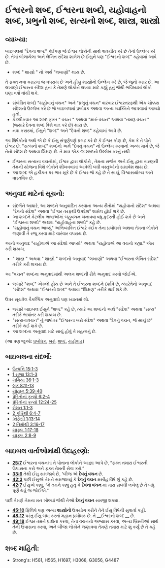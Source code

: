 # ઈશ્વરનો શબ્દ, ઈશ્વરના શબ્દો, યહોવાહનો શબ્દ, પ્રભુનો શબ્દ, સત્યનો શબ્દ, શાસ્ત્ર, શાસ્ત્રો 

## વ્યાખ્યા: 

બાઇબલમાં "દેવના શબ્દ" કંઈપણ જે ઈશ્વર લોકોની સાથે વાતચીત કરે છે તેનો ઉલ્લેખ કરે છે.
તેમાં બોલાયેલા અને લેખિત સંદેશા શામેલ છે
ઈસુને પણ "ઈશ્વરનો શબ્દ" કહેવામાં આવે છે.

* શબ્દ " શાસ્ત્રો " નો અર્થ "લખાણો" થાય છે.

તે ફક્ત નવા કરારમાં જ વપરાય છે અને હીબ્રુ શાસ્ત્રોનો ઉલ્લેખ કરે છે, જે જૂનો કરાર છે.
આ લખાણો ઈશ્વરના સંદેશ હતા કે તેમણે લોકોને લખવા માટે કહ્યું હતું જેથી ભવિષ્યમાં લોકો ઘણા વર્ષો વાંચી શકે.

* સંબંધિત શબ્દો "યહોવાનું વચન" અને "પ્રભુનું વચન" વારંવાર ઈશ્વરતરફથી એક ચોક્કસ સંદેશનો ઉલ્લેખ કરે છે જે બાઇબલમાં પ્રબોધક અથવા અન્ય વ્યક્તિને આપવામાં આવ્યો હતો.
* કેટલીકવાર આ શબ્દ ફક્ત " વચન " અથવા "મારું વચન" અથવા "તમારૂ વચન "(જ્યારે દેવના શબ્દ વિશે વાત કરે છે) થાય છે.
* નવા કરારમાં, ઈસુને "શબ્દ" અને "દેવનો શબ્દ" કહેવામાં આવે છે.

આ શિર્ષકોનો અર્થ એ છે કે ઈસુ સંપૂર્ણપણે પ્રગટ કરે છે કે ઈશ્વર કોણ છે, કેમ કે તે પોતે ઈશ્વર છે.
"સત્યનો શબ્દ" શબ્દનો અર્થ "દેવનું વચન" નો ઉલ્લેખ કરવાનો અન્ય માર્ગ છે, જે તેનો સંદેશ છે અથવા શિક્ષણ છે.
તે માત્ર એક જ શબ્દનો ઉલ્લેખ કરતું નથી

* ઈશ્વરના સત્યના વચનોમાં, ઈશ્વર દ્વારા લોકોને , તેમના સર્જન અને ઈસુ દ્વારા તારણની તેમની યોજના વિશે લોકોને શીખવવામાં આવેલી બધી વસ્તુઓનો સમાવેશ થાય છે.
* આ શબ્દ એ હકીકત પર ભાર મૂકે છે કે ઈશ્વર જે કહે છે તે સાચું, વિશ્વાસયોગ્ય અને વાસ્તવિક છે.

## અનુવાદ માટેનાં સૂચનો: 

* સંદર્ભને આધારે, આ શબ્દને અનુવાદિત કરવાના અન્ય રીતોમાં "યહોવાનો સંદેશ" અથવા "દેવનો સંદેશ" અથવા "ઈશ્વર તરફથી ઉપદેશ" શામેલ હોઈ શકે છે.
* આ શબ્દને કેટલીક ભાષાઓમાં બહુવચન બનાવવા વધુ કુદરતી હોઈ શકે છે અને "ઈશ્વરના શબ્દો" અથવા "યહોવાહના શબ્દો" કહે છે.
* "યહોવાનું વચન આવ્યું" અભિવ્યકિત ઈશ્વરે કંઈક તેના પ્રબોધકો અથવા તેમના લોકોને જણાવી તે રજૂ કરવા માટે વારંવાર વપરાય છે.

આનો અનુવાદ "યહોવાએ આ સંદેશો આપ્યો" અથવા "યહોવાએ આ વચનો કહ્યા." એમ કરી શકાય.

* " શાસ્ત્ર " અથવા " શાસ્ત્રો " શબ્દનો અનુવાદ "લખાણો" અથવા "ઈશ્વરના લેખિત સંદેશ" તરીકે કરી શકાય છે.

આ "વચન" શબ્દના અનુવાદમાંથી  અલગ શબ્દની રીતે અનુવાદ કરવો જોઈએ.

* જ્યારે "શબ્દ" એકલો હોય છે અને તે ઈશ્વરના શબ્દને દર્શાવે છે, ત્યારેતેનો અનુવાદ "સંદેશ" અથવા "ઈશ્વરનો શબ્દ" અથવા "શિક્ષણ" તરીકે થઈ શકે છે.

ઉપર સૂચવેલ વૈકલ્પિક અનુવાદો પણ ધ્યાનમાં લો.

* જ્યારે બાઇબલ ઈસુને "શબ્દ" કહે છે, ત્યારે આ શબ્દનો અર્થ "સંદેશ" અથવા "સત્ય" તરીકે ભાષાંતર કરી શકાય છે.
* "સત્યનાવચન" નું ભાષાંતર "ઈશ્વરના ખરો સંદેશ" અથવા "દેવનું વચન, જે સાચું છે" તરીકે થઈ શકે છે.
* આ શબ્દના અનુવાદ માટે સાચું હોવું તે મહત્વનું છે.

(આ પણ જુઓ: [પ્રબોધક](../kt/prophet.md), [ખરું](../kt/true.md), [શબ્દ](../other/word.md), [યહોવાહ](../kt/yahweh.md))

## બાઇબલના સંદર્ભો: 

* [ઉત્પત્તિ 15:1-3](rc://gu/tn/help/gen/15/01)
* [1 રાજા 13:1-3](rc://gu/tn/help/1ki/13/01)
* [યર્મિયા 36:1-3](rc://gu/tn/help/jer/36/01)
* [લૂક 8:11-13](rc://gu/tn/help/luk/08/11)
* [યોહાન 5:39-40](rc://gu/tn/help/jhn/05/39)
* [પ્રેરિતોનાં કૃત્યો 6:2-4](rc://gu/tn/help/act/06/02)
* [પ્રેરિતોનાં કૃત્યો 12:24-25](rc://gu/tn/help/act/12/24)
* [રોમન 1:1-3](rc://gu/tn/help/rom/01/01)
* [2 કોરિંથી 6:4-7](rc://gu/tn/help/2co/06/04)
* [એફેસી 1:13-14](rc://gu/tn/help/eph/01/13)
* [2 તિમોથી 3:16-17](rc://gu/tn/help/2ti/03/16)
* [યાકૂબ 1:17-18](rc://gu/tn/help/jas/01/17)
* [યાકૂબ 2:8-9](rc://gu/tn/help/jas/02/08)

## બાઇબલ વાર્તાઓમાંથી ઉદાહરણો: 

* __[25:7](rc://gu/tn/help/obs/25/07)__ ઈશ્વરના વચનમાં તે પોતાના લોકોને આજ્ઞા આપે છે, “ફક્ત તમારા ઈશ્વરની ઉપાસના કરો અને ફક્ત તેમની સેવા કરો.”
* __[33:6](rc://gu/tn/help/obs/33/06)__ તેથી ઈસુ સમજાવે છે, 'બીજ એ __દેવનું વચન__  છે.
* __[42:3](rc://gu/tn/help/obs/42/03)__ પછી ઈસુએ તેમને સમજાવ્યું કે __દેવનું વચન__ મસીહ વિષે શું કહે છે.
* __[42:7](rc://gu/tn/help/obs/42/07)__ ઈસુએ કહ્યું, “મેં તમને કહ્યું હતું કે __દેવના વચન__ માં મારા સંબંધી લખેલું છે તે બધું પૂર્ણ થવું જ જોઈએ.”

પછી તેમણે તેમના મન ખોલ્યાં જેથી તેઓ __દેવનું વચન__ સમજી શક્યા.

* __[45:10](rc://gu/tn/help/obs/45/10)__ ફિલિપે પણ અન્ય __શાસ્ત્રોનો__ ઉપયોગ કરીને તેને ઈસુ વિષેની સુવાર્તા કહી.
* __[48:12](rc://gu/tn/help/obs/48/12)__ પરંતુ ઈસુ બધા કરતાં મહાન પ્રબોધક છે. તે __ઈશ્વરનો શબ્દ __ છે.
* __[49:18](rc://gu/tn/help/obs/49/18)__ ઈશ્વર તમને પ્રાર્થના કરવા, તેના વચનનો અભ્યાસ કરવા, અન્ય ખ્રિસ્તીઓ સાથે તેની ઉપાસના કરવા, અને બીજા લોકોને જણાવવા તેમણે તમારા માટે શું કર્યું છે તે કહે છે.

## શબ્દ માહિતી: 

* Strong's: H561, H565, H1697, H3068, G3056, G4487
